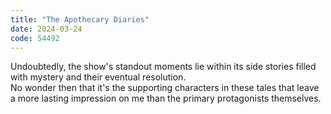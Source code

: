```yaml
---
title: "The Apothecary Diaries"
date: 2024-03-24
code: 54492
---
```

Undoubtedly, the show's standout moments lie within its side stories filled with mystery and their eventual resolution.\
No wonder then that it's the supporting characters in these tales that leave a more lasting impression on me than the primary protagonists themselves.